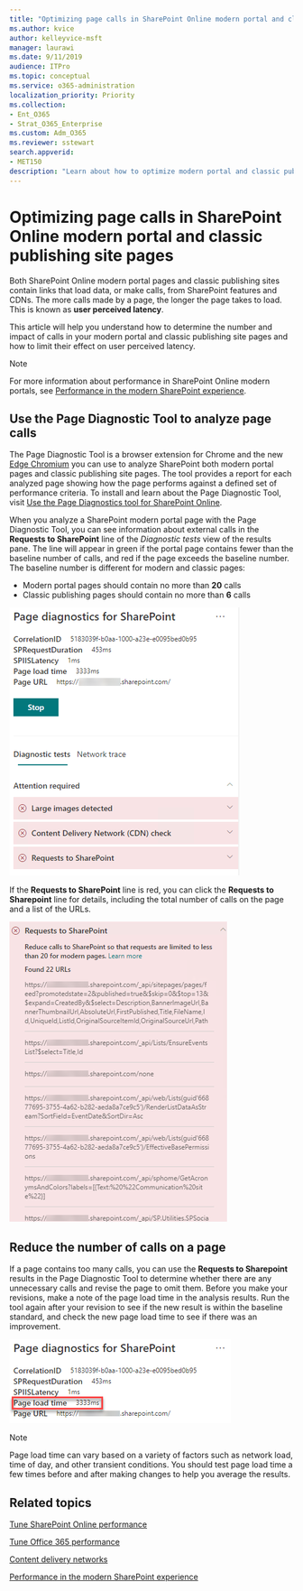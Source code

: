 ```yaml
---
title: "Optimizing page calls in SharePoint Online modern portal and classic publishing site pages"
ms.author: kvice
author: kelleyvice-msft
manager: laurawi
ms.date: 9/11/2019
audience: ITPro
ms.topic: conceptual
ms.service: o365-administration
localization_priority: Priority
ms.collection: 
- Ent_O365
- Strat_O365_Enterprise
ms.custom: Adm_O365
ms.reviewer: sstewart
search.appverid:
- MET150
description: "Learn about how to optimize modern portal and classic publishing site pages in SharePoint Online by limiting the number of calls to SharePoint Online service endpoints."
---
```


# Optimizing page calls in SharePoint Online modern portal and classic publishing site pages

Both SharePoint Online modern portal pages and classic publishing sites contain links that load data, or make calls, from SharePoint features and CDNs. The more calls made by a page, the longer the page takes to load. This is known as **user perceived latency**.

This article will help you understand how to determine the number and impact of calls in your modern portal and classic publishing site pages and how to limit their effect on user perceived latency.

>[!NOTE]
>For more information about performance in SharePoint Online modern portals, see [Performance in the modern SharePoint experience](https://docs.microsoft.com/en-us/sharepoint/modern-experience-performance).

## Use the Page Diagnostic Tool to analyze page calls

The Page Diagnostic Tool is a browser extension for Chrome and the new [Edge Chromium](https://www.microsoftedgeinsider.com/en-us/download?form=MI13E8&OCID=MI13E8) you can use to analyze SharePoint both modern portal pages and classic publishing site pages. The tool provides a report for each analyzed page showing how the page performs against a defined set of performance criteria. To install and learn about the Page Diagnostic Tool, visit [Use the Page Diagnostics tool for SharePoint Online](page-diagnostics-for-spo.md).

When you analyze a SharePoint modern portal page with the Page Diagnostic Tool, you can see information about external calls in the **Requests to SharePoint** line of the _Diagnostic tests_ view of the results pane. The line will appear in green if the portal page contains fewer than the baseline number of calls, and red if the page exceeds the baseline number. The baseline number is different for modern and classic pages:

- Modern portal pages should contain no more than **20** calls
- Classic publishing pages should contain no more than **6** calls

![Page Diagnostic Tool results](media/modern-portal-optimization/pagediag-results.png)

If the **Requests to SharePoint** line is red, you can click the **Requests to Sharepoint** line for details, including the total number of calls on the page and a list of the URLs.

![Requests to SharePoint results](media/modern-portal-optimization/pagediag-requests.png)

## Reduce the number of calls on a page

If a page contains too many calls, you can use the **Requests to Sharepoint** results in the Page Diagnostic Tool to determine whether there are any unnecessary calls and revise the page to omit them. Before you make your revisions, make a note of the page load time in the analysis results. Run the tool again after your revision to see if the new result is within the baseline standard, and check the new page load time to see if there was an improvement.

![Page load time results](media/modern-portal-optimization/pagediag-page-load-time.png)

>[!NOTE]
>Page load time can vary based on a variety of factors such as network load, time of day, and other transient conditions. You should test page load time a few times before and after making changes to help you average the results.

## Related topics

[Tune SharePoint Online performance](tune-sharepoint-online-performance.md)

[Tune Office 365 performance](tune-office-365-performance.md)

[Content delivery networks](content-delivery-networks.md)

[Performance in the modern SharePoint experience](https://docs.microsoft.com/en-us/sharepoint/modern-experience-performance.md)
